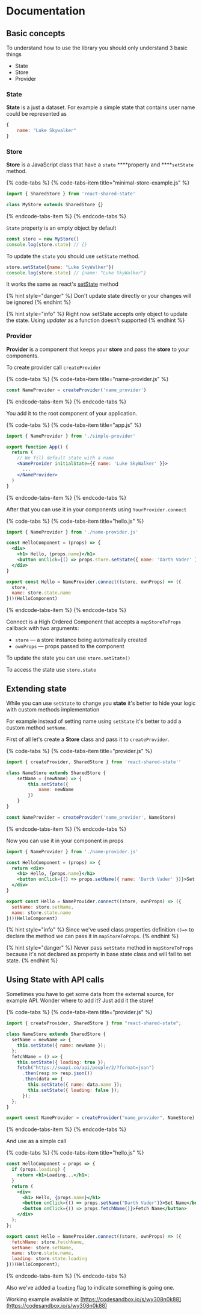 # Documentation

## Basic concepts

To understand how to use the library you should only understand 3 basic things

* State 
* Store
* Provider

### State

**State** is a just a dataset. For example a simple state that contains user name could be represented as

```javascript
{
    name: "Luke Skywalker"
}
```

### **Store**

**Store** is a JavaScript class that have a `state` ****property and ****`setState` method.

{% code-tabs %}
{% code-tabs-item title="minimal-store-example.js" %}
```jsx
import { SharedStore } from 'react-shared-state'

class MyStore extends SharedStore {}
```
{% endcode-tabs-item %}
{% endcode-tabs %}

`State` property is an empty object by default

```javascript
const store = new MyStore()
console.log(store.state) // {}
```

To update the `state` you should use `setState` method.

```javascript
store.setState({name: "Luke SkyWalker"})
console.log(store.state) // {name: "Luke SkyWalker"}
```

It works the same as react's [setState](https://reactjs.org/docs/react-component.html#setstate) method

{% hint style="danger" %}
Don't update state directly or your changes will be ignored
{% endhint %}

{% hint style="info" %}
Right now setState accepts only object to update the state. Using _updater_ as a function doesn't supported
{% endhint %}

### Provider

**Provider** is a component that keeps your **store** and pass the **store** to your components.

To create provider call `createProvider` 

{% code-tabs %}
{% code-tabs-item title="name-provider.js" %}
```jsx
const NameProvider = createProvider('name_provider')
```
{% endcode-tabs-item %}
{% endcode-tabs %}

You add it to the root component of your application. 

{% code-tabs %}
{% code-tabs-item title="app.js" %}
```jsx
import { NameProvider } from './simple-provider'

export function App() {
  return (
    // We fill default state with a name
    <NameProvider initialState={{ name: 'Luke SkyWalker' }}> 
      ...
    </NameProvider>
  )
}
```
{% endcode-tabs-item %}
{% endcode-tabs %}

After that you can use it in your components using `YourProvider.connect`

{% code-tabs %}
{% code-tabs-item title="hello.js" %}
```jsx
import { NameProvider } from './name-provider.js'

const HelloComponent = (props) => {
  <div>
    <h1> Hello, {props.name}</h1>
    <button onClick={() => props.store.setState({ name: 'Darth Vader' })}>Set Name</button>
  </div>
}

export const Hello = NameProvider.connect((store, ownProps) => ({
  store,
  name: store.state.name
}))(HelloComponent) 

```
{% endcode-tabs-item %}
{% endcode-tabs %}

Connect is a High Ordered Component that accepts a `mapStoreToProps` callback with two arguments:

* `store` — a store instance being automatically created
* `ownProps` — props passed to the component

To update the state you can use `store.setState()`

To access the state use `store.state`

## Extending state

While you can use `setState` to change you **state** it's better to hide your logic with custom methods implementation

For example instead of setting name using `setState` it's better to add a custom method `setName`.

First of all let's create a **Store** class and pass it to `createProvider`.

{% code-tabs %}
{% code-tabs-item title="provider.js" %}
```jsx
import { createProvider, SharedStore } from 'react-shared-state''

class NameStore extends SharedStore {
    setName = (newName) => {
        this.setState({
            name: newName
        })
    }
}

const NameProvider = createProvider('name_provider', NameStore)
```
{% endcode-tabs-item %}
{% endcode-tabs %}

Now you can use it in your component in props

```jsx
import { NameProvider } from './name-provider.js'

const HelloComponent = (props) => {
  return <div>
    <h1> Hello, {props.name}</h1>
    <button onClick={() => props.setName({ name: 'Darth Vader' })}>Set Name</button>
  </div>
}

export const Hello = NameProvider.connect((store, ownProps) => ({
  setName: store.setName,
  name: store.state.name
}))(HelloComponent) 
```

{% hint style="info" %}
Since we've used class properties definition `()=>` to declare the method we can pass it in `mapStoreToProps`.
{% endhint %}

{% hint style="danger" %}
Never pass `setState` method in `mapStoreToProps` because it's not declared as property in base state class and will fail to set state.
{% endhint %}

## Using State with API calls

Sometimes you have to get some data from the external source, for example API. Wonder where to add it? Just add it the store!

{% code-tabs %}
{% code-tabs-item title="provider.js" %}
```jsx
import { createProvider, SharedStore } from "react-shared-state";

class NameStore extends SharedStore {
  setName = newName => {
    this.setState({ name: newName });
  };
  fetchName = () => {
    this.setState({ loading: true });
    fetch("https://swapi.co/api/people/2/?format=json")
      .then(resp => resp.json())
      .then(data => {
        this.setState({ name: data.name });
        this.setState({ loading: false });
      });
  };
}

export const NameProvider = createProvider("name_provider", NameStore);

```
{% endcode-tabs-item %}
{% endcode-tabs %}

And use as a simple call

{% code-tabs %}
{% code-tabs-item title="hello.js" %}
```jsx
const HelloComponent = props => {
  if (props.loading) {
    return <h1>Loading...</h1>;
  }
  return (
    <div>
      <h1> Hello, {props.name}</h1>
      <button onClick={() => props.setName("Darth Vader")}>Set Name</button>
      <button onClick={() => props.fetchName()}>Fetch Name</button>
    </div>
  );
};

export const Hello = NameProvider.connect((store, ownProps) => ({
  fetchName: store.fetchName,
  setName: store.setName,
  name: store.state.name,
  loading: store.state.loading
}))(HelloComponent);

```
{% endcode-tabs-item %}
{% endcode-tabs %}

Also we've added a `loading` flag to indicate something is going one.

Working example available at [https://codesandbox.io/s/wy308n0k88](https://codesandbox.io/s/wy308n0k88)

